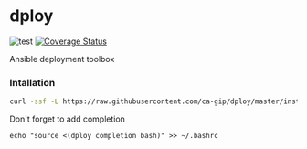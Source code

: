 # dploy
![test](https://github.com/ca-gip/dploy/workflows/test/badge.svg) [![Coverage Status](https://coveralls.io/repos/github/ca-gip/dploy/badge.svg)](https://coveralls.io/github/ca-gip/dploy)

Ansible deployment toolbox

### Intallation

```bash
curl -ssf -L https://raw.githubusercontent.com/ca-gip/dploy/master/install.sh | bash
```

Don't forget to add completion

```
echo "source <(dploy completion bash)" >> ~/.bashrc
```